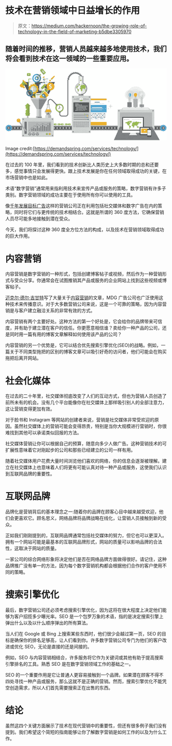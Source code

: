 # 技术在营销领域中日益增长的作用

> 原文：<https://medium.com/hackernoon/the-growing-role-of-technology-in-the-field-of-marketing-b5dbe3305970>

## 随着时间的推移，营销人员越来越多地使用技术，我们将会看到技术在这一领域的一些重要应用。

![](img/cf662116dbd9fe3aa2a203e3488a4dca.png)

Image credit:[https://demandspring.com/services/technology/](https://demandspring.com/services/technology/)

在过去的 100 年里，我们看到的技术创新比人类历史上大多数时期的总和还要多，感觉事情只会发展得更快。跟上技术发展是你在任何领域取得成功的关键，在市场营销中也是如此。

术语“数字营销”通常用来指利用技术来宣传产品或服务的策略，数字营销有许多子类别。数字营销领域的成功主要在于使用所有你可以使用的工具。

像[千年发展目标广告](https://www.mdgadvertising.com/)这样的营销公司正在利用包括社交媒体和数字广告在内的策略，同时将它们与更传统的技术相结合。这就是所谓的 360 度方法，它确保营销人员尽可能多地接触到潜在受众。

今天，我们将探讨这种 360 度全方位方法的构成，以及技术在营销领域取得成功的巨大作用。

# 内容营销

内容营销是数字营销的一种形式，包括创建博客帖子或视频，然后作为一种营销形式与受众分享。你通常会在试图推销其产品或服务的企业网站上找到这些视频或博客帖子。

[迈克尔·德尔·吉甘特](https://www.mdgadvertising.com/about/michael-del-gigante/)写了大量关于[内容营销](https://www.prdaily.com/Main/Articles/22869.aspx)的文章，MDG 广告公司也广泛使用这种技术来传播意识。对于大多数营销公司来说，这是一个可靠的策略，因为内容营销是与客户建立融洽关系的非常有效的方式。

内容营销有两个主要好处。这种方法的第一个好处是，它会给你的品牌带来可信度，并有助于建立潜在客户的信任。你更愿意相信谁？卖给你一种产品的公司，还是同时用一篇有用的博客文章解释如何使用该产品的公司？

内容营销的另一个优势是，它可以结合优先搜索引擎优化(SEO)的战略。例如，一篇关于不同类型拖把的区别的博客文章可以吸引好奇的访问者，他们可能会在购买拖把后离开网站。

# 社会化媒体

在过去的二十年里，社交媒体彻底改变了人们的互动方式，但也为营销人员创造了前所未有的机会。没有几个平台能像你在社交媒体上那样吸引别人的全部注意力，这让营销变得更加有效。

对于脸书和 Instagram 等网站的创建者来说，营销是社交媒体非常受欢迎的原因。虽然社交媒体上的营销可能会变得昂贵，特别是当你大规模进行营销时，你很难找到其他可以承诺类似回报的方法。

社交媒体营销让你可以根据自己的预算，随意向多少人做广告。这种营销技术的可扩展性意味着它对刚起步的公司和那些已经建立的公司一样有用。

随着社交媒体用户花费大量时间浏览他们喜欢的网络，你的信息会逐渐被理解。建立在社交媒体上也意味着人们将更有可能认真对待一种产品或服务，这使我们认识到互联网品牌的重要性。

# 互联网品牌

品牌化是营销背后的基本理念之一:随着你的品牌在顾客心目中越来越受欢迎，他们会更喜欢它。顾名思义，网络品牌将品牌战略在线化，让营销人员接触到新的受众。

正如我们刚刚提到的，互联网品牌通常包括社交媒体的努力，但它也可以更深入。拥有一个网站可能是最基本的互联网品牌形式，网站的质量可以影响品牌的合法性，这取决于网站的质量。

一家公司的综合网络形象将决定他们是否在网络品牌方面做得很好。请记住，这种品牌推广没有单一的方法，因为每个数字营销机构都会根据他们合作的客户使用不同的策略。

# 搜索引擎优化

最后，数字营销公司还必须考虑搜索引擎优化，因为这将在很大程度上决定他们能够为客户招揽多少曝光率。SEO 是一个包罗万象的术语，指的是决定搜索引擎上弹出什么以及以什么顺序弹出的所有算法。

当人们在 Google 或 Bing 上搜索某些东西时，他们很少会越过第一页，SEO 的目标是确保你的排名足够高，让人们看到你。许多数字营销公司专门为他们的客户改进或优化 SEO，无论是直接的还是间接的。

例如，SEO 与内容营销相结合，许多服务将它作为关键词或其他有助于提高搜索引擎排名的工具。熟悉 SEO 是在数字营销领域工作的基础之一。

SEO 的一个重要作用是它让普通人更容易接触到一个品牌。如果潜在顾客不得不四处寻找一种产品或服务，那么这就不是正确的营销。然而，搜索引擎优化不能凭空创造需求，所以人们首先需要搜索正在出售的东西。

# 结论

虽然这四个关键方面展示了技术在现代营销中的重要性，但还有很多例子我们没有提到。我们希望这个简短的指南能够让你了解数字营销是如何工作的以及为什么工作。